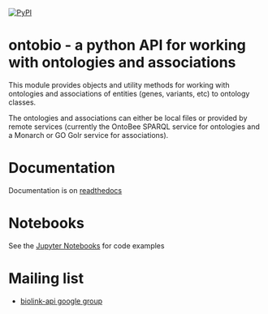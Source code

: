 [![PyPI](https://img.shields.io/pypi/v/ontobio.svg)](https://pypi.python.org/pypi/ontobio)

# ontobio - a python API for working with ontologies and associations

This module provides objects and utility methods for working with
ontologies and associations of entities (genes, variants, etc) to
ontology classes.

The ontologies and associations can either be local files or provided
by remote services (currently the OntoBee SPARQL service for
ontologies and a Monarch or GO Golr service for associations).

# Documentation

Documentation is on [readthedocs](https://ontobio.readthedocs.io)

# Notebooks

See the [Jupyter Notebooks](http://nbviewer.jupyter.org/github/biolink/ontobio/tree/master/notebooks/) for code examples

# Mailing list

 * [biolink-api google group](https://groups.google.com/forum/#!forum/biolink-api)


